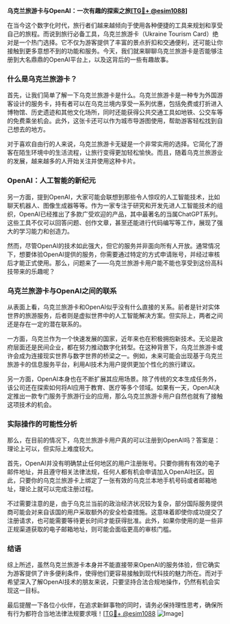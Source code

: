 **乌克兰旅游卡与OpenAI：一次有趣的探索之旅[[TG💪+ @esim1088](https://t.me/s/esim1088)]**

在当今这个数字化时代，旅行者们越来越倾向于使用各种便捷的工具来规划和享受自己的旅程。而说到旅行必备工具，乌克兰旅游卡（Ukraine Tourism Card）绝对是一个热门选择。它不仅为游客提供了丰富的景点折扣和交通便利，还可能让你接触到更多意想不到的功能和服务。今天，我们就来聊聊乌克兰旅游卡是否能够注册到大名鼎鼎的OpenAI平台上，以及这背后的一些有趣故事。

### 什么是乌克兰旅游卡？

首先，让我们简单了解一下乌克兰旅游卡是什么。乌克兰旅游卡是一种专为外国游客设计的服务卡，持有者可以在乌克兰境内享受一系列优惠，包括免费或打折进入博物馆、历史遗迹和其他文化场所，同时还能获得公共交通工具如地铁、公交车等的免费乘坐机会。此外，这张卡还可以作为城市导游图使用，帮助游客轻松找到自己想去的地方。

对于喜欢自由行的人来说，乌克兰旅游卡无疑是一个非常实用的选择。它简化了游客在陌生环境中的生活流程，让旅行变得更加轻松愉快。而且，随着乌克兰旅游业的发展，越来越多的人开始关注并使用这种卡片。

### OpenAI：人工智能的新纪元

另一方面，提到OpenAI，大家可能会联想到那些令人惊叹的人工智能技术，比如聊天机器人、图像生成器等等。作为一家专注于研究和开发先进人工智能技术的组织，OpenAI已经推出了多款广受欢迎的产品，其中最著名的当属ChatGPT系列。这些工具不仅可以回答问题、创作文章，甚至还能进行代码编写等工作，展现了强大的学习能力和创造力。

然而，尽管OpenAI的技术如此强大，但它的服务并非面向所有人开放。通常情况下，想要体验OpenAI提供的服务，你需要通过特定的方式申请账号，并经过审核后才能正式使用。那么，问题来了——乌克兰旅游卡用户能不能也享受到这份高科技带来的乐趣呢？

### 乌克兰旅游卡与OpenAI之间的联系

从表面上看，乌克兰旅游卡和OpenAI似乎没有什么直接的关系。前者是针对实体世界的旅游服务，后者则是虚拟世界中的人工智能解决方案。但实际上，两者之间还是存在一定的潜在联系的。

一方面，乌克兰作为一个快速发展的国家，近年来也在积极拥抱新技术。无论是政府层面还是民间企业，都在努力推动数字化转型。在这种背景下，乌克兰旅游卡或许会成为连接现实世界与数字世界的桥梁之一。例如，未来可能会出现基于乌克兰旅游卡的信息服务平台，利用AI技术为用户提供更加个性化的旅行建议。

另一方面，OpenAI本身也在不断扩展其应用场景。除了传统的文本生成任务外，该公司还在探索如何将AI应用于教育、医疗等多个领域。如果有一天，OpenAI决定推出一款专门服务于旅游行业的应用，那么乌克兰旅游卡用户自然也就有了接触这项技术的机会。

### 实际操作的可能性分析

那么，在目前的情况下，乌克兰旅游卡用户真的可以注册到OpenAI吗？答案是：理论上可以，但实际上难度较大。

首先，OpenAI并没有明确禁止任何地区的用户注册账号。只要你拥有有效的电子邮件地址，并且遵守相关法律法规，任何人都有机会申请加入OpenAI社区。因此，只要你的乌克兰旅游卡上绑定了一张有效的乌克兰本地手机号码或者邮箱地址，理论上就可以完成注册过程。

不过需要注意的是，由于乌克兰当前的政治经济状况较为复杂，部分国际服务提供商可能会对来自该国的用户采取额外的安全检查措施。这意味着即使你成功提交了注册请求，也可能需要等待更长时间才能获得批准。此外，如果你使用的是一些非正规渠道获取的电子邮箱地址，则可能会面临更高的审核门槛。

### 结语

综上所述，虽然乌克兰旅游卡本身并不能直接带来OpenAI的服务体验，但它确实为游客提供了许多便利条件，使得他们更容易接触到现代科技的魅力所在。而对于希望深入了解OpenAI技术的朋友来说，只要坚持合法合规地操作，仍然有机会实现这一目标。

最后提醒一下各位小伙伴，在追求新鲜事物的同时，请务必保持理性思考，确保所有行为都符合当地法律法规要求哦！[[TG💪+ @esim1088](https://t.me/s/esim1088) ![Image](https://i.postimg.cc/4NQfJmqS/Snipaste-2025-05-13-00-14-12.png)]